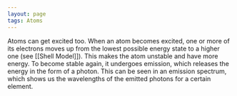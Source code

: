 ```yaml
---
layout: page
tags: Atoms 
---
```


Atoms can get excited too. When an atom becomes excited, one or more of its electrons moves up from the lowest possible energy state to a higher one (see [[Shell Model]]). This makes the atom unstable and have more energy. To become stable again, it undergoes emission, which releases the energy in the form of a photon. This can be seen in an emission spectrum, which shows us the wavelengths of the emitted photons for a certain element.